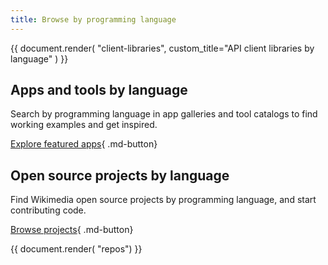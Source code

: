 ```yaml
---
title: Browse by programming language
---
```


{{ document.render( "client-libraries", custom_title="API client libraries by language" ) }}

## Apps and tools by language

Search by programming language in app galleries and tool catalogs to find working examples and get inspired.

[Explore featured apps](../use-content/featured-apps.md){ .md-button}

## Open source projects by language

Find Wikimedia open source projects by programming language, and start contributing code.

[Browse projects](../contribute/by-language.md){ .md-button}

{{ document.render( "repos") }}